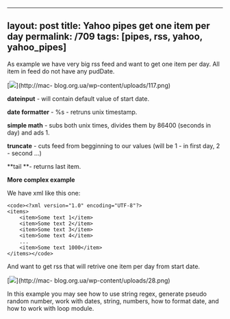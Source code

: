 ---
layout: post
title: Yahoo pipes get one item per day
permalink: /709
tags: [pipes, rss, yahoo, yahoo_pipes]
----

As example we have very big rss feed and want to get one item per day. All
item in feed do not have any pudDate.


[![](http://mac-blog.org.ua/wp-content/uploads/117-300x215.png)](http://mac-
blog.org.ua/wp-content/uploads/117.png)


**dateinput** - will contain default value of start date.

**date formatter** - %s - retruns unix timestamp.

**simple math** - subs both unix times, divides them by 86400 (seconds in day) and ads 1.

**truncate** - cuts feed from begginning to our values (will be 1 - in first day, 2 - second ...)

**tail **- returns last item.

**More complex example**

We have xml like this one:

    
    <code><?xml version="1.0" encoding="UTF-8"?>
    <items>
    	<item>Some text 1</item>
    	<item>Some text 2</item>
    	<item>Some text 3</item>
    	<item>Some text 4</item>
    	...
    	<item>Some text 1000</item>
    </items></code>




And want to get rss that will retrive one item per day from start date.


[![](http://mac-blog.org.ua/wp-content/uploads/28-300x245.png)](http://mac-
blog.org.ua/wp-content/uploads/28.png)


In this example you may see how to use string regex, generate pseudo random
number, work with dates, string, numbers, how to format date, and how to work
with loop module.

